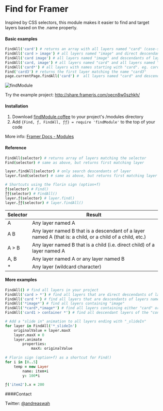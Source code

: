 # Find for Framer

Inspired by CSS selectors, this module makes it easier to find and target layers based on the .name property.

#### Basic examples
```coffeescript
FindAll('card') # returns an array with all layers named "card" (case-sensitive)
FindAll('card > image') # all layers named "image" and direct descendants of layers named "card"
FindAll('card image') # all layers named "image" and descendants of layers named "card"
FindAll('card, image') # all layers named "card" and all layers named "image"
FindAll('card*') # all layers with names starting with "card". eg. card1,card2,card3 etc.
Find('card3') # returns the first layer matching the name "card3"
page.currentPage.findAll('card') #  all layers named "card" and descendants of the current page
```
![findModule](https://s3.amazonaws.com/f.cl.ly/items/2T0P0s033S160O060l3K/findScreenshot.png?v=bfb59d28)

Try the example project: http://share.framerjs.com/oecn8w0szhkh/

#### Installation

1. Download [findModule.coffee](https://github.com/awt2542/Find-for-Framer/raw/master/findModule.coffee) to your project's /modules directory 
2. Add ```{Find, ƒ, FindAll, ƒƒ} = require 'findModule'``` to the top of your code

More info: [Framer Docs - Modules](http://framerjs.com/docs/#modules.modules)

#### Reference
```coffeescript
FindAll(selector) # returns array of layers matching the selector
Find(selector) # same as above, but returns first matching layer

layer.findAll(selector) # only search descendants of layer
layer.find(selector) # same as above, but returns first matching layer

# Shortcuts using the florin sign (option+f)
ƒ(selector) # Find()
ƒƒ(selector) # FindAll()
layer.ƒ(selector) # layer.find()
layer.ƒƒ(selector) # layer.findAll()
```

| Selector      |  Result |
| ------------- | ------------- |
| A    | Any layer named A |
| A B    | Any layer named B that is a descendant of a layer named A (that is: a child, or a child of a child, etc.)  |
| A > B  | Any layer named B that is a child (i.e. direct child) of a layer named A  |
| A, B  | Any layer named A or any layer named B |
| *  | Any layer (wildcard character) |

#### More examples
```coffeescript
FindAll() # find all layers in your project
FindAll('card > *') # find all layers that are direct descendants of layers named "card"
FindAll('card *') # find all layers that are descendants of layers named "card"
FindAll('*image*') # find all layers containing "image"
FindAll('*card*,*image*') # find all layers containing either "card" or "image"
FindAll('card1 > container *') # find all descendant layers of the "container" inside "card1"

# Add a "slide in" animation to all layers ending with "_slideIn"
for layer in FindAll('*_slideIn')
    originalValue = layer.maxX
    layer.maxX = 0
    layer.animate
        properties:
            maxX: originalValue
            
# Florin sign (option+f) as a shortcut for Find()
for i in [0..5]
    temp = new Layer
        name: item+i
        y: 100*i
        
ƒ('item2').x = 200
```

####Contact

Twitter: [@andreaswah](http://twitter.com/andreaswah)
